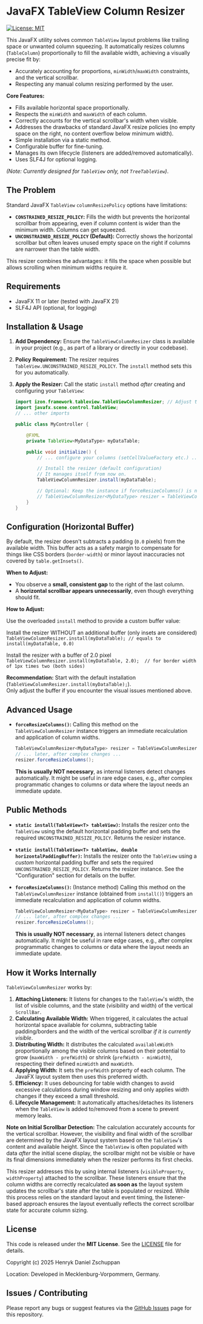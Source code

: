 # JavaFX TableView Column Resizer

[![License: MIT](https://img.shields.io/badge/License-MIT-yellow.svg)](https://opensource.org/licenses/MIT)

This JavaFX utility solves common `TableView` layout problems like trailing space or unwanted column squeezing. It automatically resizes columns (`TableColumn`) proportionally to fill the available width, achieving a visually precise fit by:

*   Accurately accounting for proportions, `minWidth`/`maxWidth` constraints, and the vertical scrollbar.
*   Respecting any manual column resizing performed by the user.  

**Core Features:**

*   Fills available horizontal space proportionally.
*   Respects the `minWidth` and `maxWidth` of each column.
*   Correctly accounts for the vertical scrollbar's width when visible.
*   Addresses the drawbacks of standard JavaFX resize policies (no empty space on the right, no content overflow below minimum width).
*   Simple installation via a static method.
*   Configurable buffer for fine-tuning.
*   Manages its own lifecycle (listeners are added/removed automatically).
*   Uses SLF4J for optional logging.

*(Note: Currently designed for `TableView` only, not `TreeTableView`)*.

## The Problem

Standard JavaFX `TableView` `columnResizePolicy` options have limitations:

*   **`CONSTRAINED_RESIZE_POLICY`:** Fills the width but prevents the horizontal scrollbar from appearing, even if column content is wider than the minimum width. Columns can get squeezed.
*   **`UNCONSTRAINED_RESIZE_POLICY` (Default):** Correctly shows the horizontal scrollbar but often leaves unused empty space on the right if columns are narrower than the table width.

This resizer combines the advantages: it fills the space when possible but allows scrolling when minimum widths require it.

## Requirements

*   JavaFX 11 or later (tested with JavaFX 21)
*   SLF4J API (optional, for logging)

## Installation & Usage

1.  **Add Dependency:** Ensure the `TableViewColumnResizer` class is available in your project (e.g., as part of a library or directly in your codebase).
2.  **Policy Requirement:** The resizer requires `TableView.UNCONSTRAINED_RESIZE_POLICY`. The `install` method sets this for you automatically.
3.  **Apply the Resizer:** Call the static `install` method *after* creating and configuring your `TableView`:

    ```java
    import izon.framework.tableview.TableViewColumnResizer; // Adjust the import path
    import javafx.scene.control.TableView;
    // ... other imports

    public class MyController {

        @FXML
        private TableView<MyDataType> myDataTable;

        public void initialize() {
            // ... configure your columns (setCellValueFactory etc.) ...

            // Install the resizer (default configuration)
            // It manages itself from now on.
            TableViewColumnResizer.install(myDataTable);

            // Optional: Keep the instance if forceResizeColumns() is needed later
            // TableViewColumnResizer<MyDataType> resizer = TableViewColumnResizer.install(myDataTable);
        }
    }
    ```

## Configuration (Horizontal Buffer)

By default, the resizer doesn't subtracts a padding (`0.0` pixels) from the available width. This buffer acts as a safety margin to compensate for things like CSS borders (`border-width`) or minor layout inaccuracies not covered by `table.getInsets()`.

**When to Adjust:**

*   You observe a **small, consistent gap** to the right of the last column.
*   A **horizontal scrollbar appears unnecessarily**, even though everything should fit.  
   
**How to Adjust:**

Use the overloaded `install` method to provide a custom buffer value:

Install the resizer WITHOUT an additional buffer (only insets are considered)  
`TableViewColumnResizer.install(myDataTable); // equals to install(myDataTable, 0.0)`

Install the resizer with a buffer of 2.0 pixel  
`TableViewColumnResizer.install(myDataTable, 2.0);  // for border width of 1px times two (both sides)`

**Recommendation:** Start with the default installation (`TableViewColumnResizer.install(myDataTable);`).  
Only adjust the buffer if you encounter the visual issues mentioned above.

## Advanced Usage

*   **`forceResizeColumns()`:**
    Calling this method on the `TableViewColumnResizer` instance triggers an immediate recalculation and application of column widths.
    ```java
    TableViewColumnResizer<MyDataType> resizer = TableViewColumnResizer.install(myDataTable);
    // ... later, after complex changes ...
    resizer.forceResizeColumns();
    ```
    **This is usually NOT necessary**, as internal listeners detect changes automatically. It might be useful in rare edge cases, e.g., after complex programmatic changes to columns or data where the layout needs an immediate update.


## Public Methods

*   **`static install(TableView<T> tableView)`:**
    Installs the resizer onto the `TableView` using the default horizontal padding buffer and sets the required `UNCONSTRAINED_RESIZE_POLICY`. Returns the resizer instance.

*   **`static install(TableView<T> tableView, double horizontalPaddingBuffer)`:**
    Installs the resizer onto the `TableView` using a *custom* horizontal padding buffer and sets the required `UNCONSTRAINED_RESIZE_POLICY`. Returns the resizer instance. See the "Configuration" section for details on the buffer.

*   **`forceResizeColumns()`:**
    (Instance method) Calling this method on the `TableViewColumnResizer` instance (obtained from `install()`) triggers an immediate recalculation and application of column widths.
    ```java
    TableViewColumnResizer<MyDataType> resizer = TableViewColumnResizer.install(myDataTable);
    // ... later, after complex changes ...
    resizer.forceResizeColumns();
    ```
    **This is usually NOT necessary**, as internal listeners detect changes automatically. It might be useful in rare edge cases, e.g., after complex programmatic changes to columns or data where the layout needs an immediate update.

## How it Works Internally

`TableViewColumnResizer` works by:

1.  **Attaching Listeners:** It listens for changes to the `TableView`'s width, the list of visible columns, and the state (visibility and width) of the vertical `ScrollBar`.
2.  **Calculating Available Width:** When triggered, it calculates the actual horizontal space available for columns, subtracting table padding/borders and the width of the vertical scrollbar *if it is currently visible*.
3.  **Distributing Width:** It distributes the calculated `availableWidth` proportionally among the visible columns based on their potential to grow (`maxWidth - prefWidth`) or shrink (`prefWidth - minWidth`), respecting their defined `minWidth` and `maxWidth`.
4.  **Applying Width:** It sets the `prefWidth` property of each column. The JavaFX layout system then uses this preferred width.
5.  **Efficiency:** It uses debouncing for table width changes to avoid excessive calculations during window resizing and only applies width changes if they exceed a small threshold.
6.  **Lifecycle Management:** It automatically attaches/detaches its listeners when the `TableView` is added to/removed from a scene to prevent memory leaks.


**Note on Initial Scrollbar Detection:** The calculation accurately accounts for the vertical scrollbar. However, the visibility and final width of the scrollbar are determined by the JavaFX layout system based on the `TableView`'s content and available height. Since the `TableView` is often populated with data *after* the initial scene display, the scrollbar might not be visible or have its final dimensions immediately when the resizer performs its first checks.

This resizer addresses this by using internal listeners (`visibleProperty`, `widthProperty`) attached to the scrollbar. These listeners ensure that the column widths are correctly recalculated **as soon as** the layout system updates the scrollbar's state after the table is populated or resized. While this process relies on the standard layout and event timing, the listener-based approach ensures the layout eventually reflects the correct scrollbar state for accurate column sizing.

## License

This code is released under the **MIT License**. See the [LICENSE](LICENSE) file for details.

Copyright (c) 2025 Henryk Daniel Zschuppan

Location:
Developed in Mecklenburg-Vorpommern, Germany.

## Issues / Contributing

Please report any bugs or suggest features via the [GitHub Issues](https://github.com/HenrykZschuppan/TableViewColumnResizer/issues) page for this repository.

